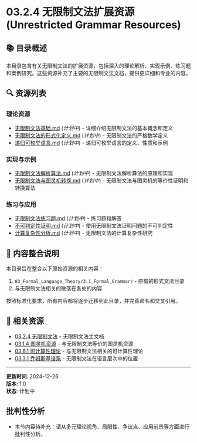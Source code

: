 # 03.2.4 无限制文法扩展资源 (Unrestricted Grammar Resources)

## 📚 目录概述

本目录包含有关无限制文法的扩展资源，包括深入的理论解析、实现示例、练习题和案例研究。这些资源补充了主要的无限制文法文档，提供更详细和专业的内容。

## 🔍 资源列表

### 理论资源

- [无限制文法基础.md](./无限制文法基础.md) (*计划中*) - 详细介绍无限制文法的基本概念和定义
- [无限制文法的形式化定义.md](./无限制文法的形式化定义.md) (*计划中*) - 无限制文法的严格数学定义
- [递归可枚举语言.md](./递归可枚举语言.md) (*计划中*) - 递归可枚举语言的定义、性质和示例

### 实现与示例

- [无限制文法解析算法.md](./无限制文法解析算法.md) (*计划中*) - 无限制文法解析算法的原理和实现
- [无限制文法与图灵机转换.md](./无限制文法与图灵机转换.md) (*计划中*) - 无限制文法与图灵机的等价性证明和转换算法

### 练习与应用

- [无限制文法练习题.md](./无限制文法练习题.md) (*计划中*) - 练习题和解答
- [不可判定性证明.md](./不可判定性证明.md) (*计划中*) - 使用无限制文法证明问题的不可判定性
- [计算复杂性分析.md](./计算复杂性分析.md) (*计划中*) - 无限制文法的计算复杂性研究

## 🔄 内容整合说明

本目录旨在整合以下原始资源的相关内容：

1. `03_Formal_Language_Theory/3.1_Formal_Grammar/` - 原有的形式文法目录
2. 与无限制文法相关的散落在各处的内容

按照标准化要求，所有内容都将逐步迁移到此目录，并完善命名和交叉引用。

## 🔗 相关资源

- [03.2.4 无限制文法](../03.2.4_Unrestricted_Grammar.md) - 无限制文法主文档
- [03.1.4 图灵机资源](../../03.1_Automata_Theory/03.1.4_Turing_Machine_Resources) - 与无限制文法等价的图灵机资源
- [03.6.1 可计算性理论](../../03.6_Computation_Theory/03.6.1_Computability_Theory.md) - 与无限制文法相关的可计算性理论
- [03.3.1 乔姆斯基谱系](../../03.3_Language_Hierarchy/03.3.1_Chomsky_Hierarchy.md) - 无限制文法在语言层次中的位置

---

**更新时间**: 2024-12-26  
**版本**: 1.0  
**状态**: 计划中

## 批判性分析

- 本节内容待补充：请从多元理论视角、局限性、争议点、应用前景等方面进行批判性分析。
